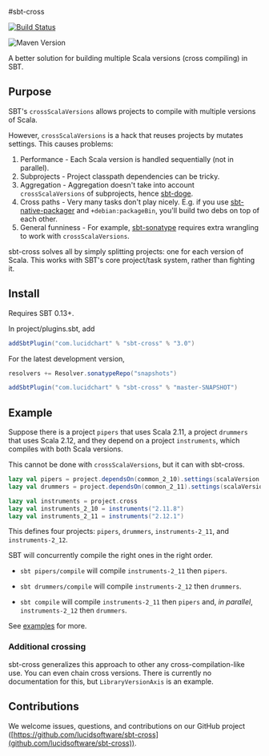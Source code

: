 #sbt-cross

[![Build Status](https://travis-ci.org/lucidsoftware/sbt-cross.svg?branch=master)](https://travis-ci.org/lucidsoftware/sbt-cross)

![Maven Version](https://img.shields.io/maven-central/v/com.lucidchart/sbt-cross.svg)

A better solution for building multiple Scala versions (cross compiling) in SBT.

## Purpose

SBT's `crossScalaVersions` allows projects to compile with multiple versions of Scala.

However, `crossScalaVersions` is a hack that reuses projects by mutates settings. This causes problems:

1. Performance - Each Scala version is handled sequentially (not in parallel).
1. Subprojects - Project classpath dependencies can be tricky.
1. Aggregation - Aggregation doesn't take into account `crossScalaVersions` of subprojects, hence
  [sbt-doge](https://github.com/sbt/sbt-doge).
1. Cross paths - Very many tasks don't play nicely. E.g. if you use
  [sbt-native-packager](http://www.scala-sbt.org/sbt-native-packager/) and `+debian:packageBin`, you'll build
  two debs on top of each other.
1. General funniness - For example, [sbt-sonatype](https://github.com/xerial/sbt-sonatype#using-with-sbt-release-plugin)
  requires extra wrangling to work with `crossScalaVersions`.

sbt-cross solves all by simply splitting projects: one for each version of Scala. This works with SBT's core
  project/task system, rather than fighting it.

## Install

Requires SBT 0.13+.

In project/plugins.sbt, add

```scala
addSbtPlugin("com.lucidchart" % "sbt-cross" % "3.0")
```

For the latest development version,

```scala
resolvers += Resolver.sonatypeRepo("snapshots")

addSbtPlugin("com.lucidchart" % "sbt-cross" % "master-SNAPSHOT")
```

## Example

Suppose there is a project `pipers` that uses Scala 2.11, a project `drummers` that uses Scala 2.12, and they depend on a
project `instruments`, which compiles with both Scala versions.

This cannot be done with `crossScalaVersions`, but it can with sbt-cross.

```scala
lazy val pipers = project.dependsOn(common_2_10).settings(scalaVersion := "2.11.8")
lazy val drummers = project.dependsOn(common_2_11).settings(scalaVersion := "2.12.1")

lazy val instruments = project.cross
lazy val instruments_2_10 = instruments("2.11.8")
lazy val instruments_2_11 = instruments("2.12.1")
```

This defines four projects: `pipers`, `drummers`, `instruments-2_11`, and `instruments-2_12`.

SBT will concurrently compile the right ones in the right order.

* `sbt pipers/compile` will compile `instruments-2_11`  then `pipers`.

* `sbt drummers/compile` will compile `instruments-2_12`  then `drummers`.

* `sbt compile` will compile `instruments-2_11` then `pipers` and, *in parallel*, `instruments-2_12` then `drummers`.

See [examples](examples) for more.

### Additional crossing

sbt-cross generalizes this approach to other any cross-compilation-like use. You can even chain cross versions. There is
currently no documentation for this, but `LibraryVersionAxis` is an example.

## Contributions

We welcome issues, questions, and contributions on our GitHub project
([https://github.com/lucidsoftware/sbt-cross](github.com/lucidsoftware/sbt-cross)).
